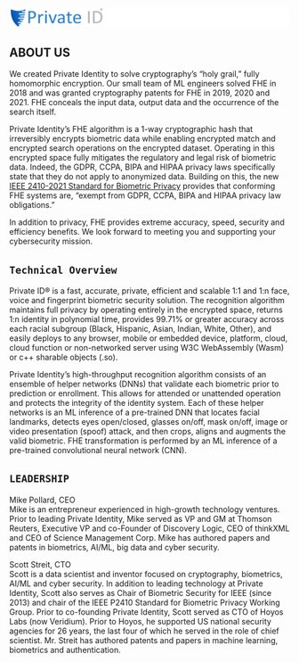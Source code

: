 [![logo-name](https://github.com/openinfer/PrivateIdentity/blob/master/images/PrivateID%20Logo%20Wide.png)](https://www.private.id/)

## ABOUT US
We created Private Identity to solve cryptography’s “holy grail,” fully homomorphic encryption. Our small team of ML engineers solved FHE in 2018 and was granted cryptography patents for FHE in 2019, 2020 and 2021. FHE conceals the input data, output data and the occurrence of the search itself.

Private Identity’s FHE algorithm is a 1-way cryptographic hash that irreversibly encrypts biometric data while enabling encrypted match and encrypted search operations on the encrypted dataset. Operating in this encrypted space fully mitigates the regulatory and legal risk of biometric data. Indeed, the GDPR, CCPA, BIPA and HIPAA privacy laws specifically state that they do not apply to anonymized data. Building on this, the new [IEEE 2410-2021 Standard for Biometric Privacy](https://standards.ieee.org/standard/2410-2021.html) provides that conforming FHE systems are,  “exempt from GDPR, CCPA, BIPA and HIPAA privacy law obligations.”

In addition to privacy, FHE provides extreme accuracy, speed, security and efficiency benefits. We look forward to meeting you and supporting your cybersecurity mission.

## `Technical Overview`
Private ID® is a fast, accurate, private, efficient and scalable 1:1 and 1:n face, voice and fingerprint biometric security solution. The recognition algorithm maintains full privacy by operating entirely in the encrypted space, returns 1:n identity in polynomial time, provides 99.71% or greater accuracy across each racial subgroup (Black, Hispanic, Asian, Indian, White, Other), and easily deploys to any browser, mobile or embedded device, platform, cloud, cloud function or non-networked server using W3C WebAssembly (Wasm) or c++ sharable objects (.so). 

Private Identity’s high-throughput recognition algorithm consists of an ensemble of helper networks (DNNs) that validate each biometric prior to prediction or enrollment. This allows for attended or unattended operation and protects the integrity of the identity system. Each of these helper networks is an ML inference of a pre-trained DNN that locates facial landmarks, detects eyes open/closed, glasses on/off, mask on/off, image or video presentation (spoof) attack, and then crops, aligns and augments the valid biometric. FHE transformation is performed by an ML inference of a pre-trained convolutional neural network (CNN). 

## `LEADERSHIP`
Mike Pollard, CEO <br>
Mike is an entrepreneur experienced in high-growth technology ventures. Prior to leading Private Identity, Mike served as VP and GM at Thomson Reuters, Executive VP and co-Founder of Discovery Logic, CEO of thinkXML and CEO of Science Management Corp. Mike has authored papers and patents in biometrics, AI/ML, big data and cyber security.

Scott Streit, CTO <br>
Scott is a data scientist and inventor focused on cryptography, biometrics, AI/ML and cyber security. In addition to leading technology at Private Identity, Scott also serves as Chair of Biometric Security for IEEE (since 2013) and chair of the IEEE P2410 Standard for Biometric Privacy Working Group. Prior to co-founding Private Identity, Scott served as CTO of Hoyos Labs (now Veridium). Prior to Hoyos, he supported US national security agencies for 26 years, the last four of which he served in the role of chief scientist. Mr. Streit has authored patents and papers in machine learning, biometrics and authentication.